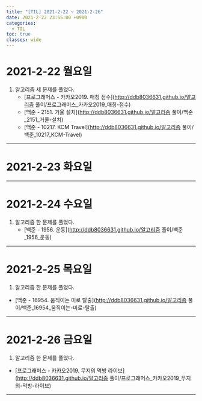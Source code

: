 ```yaml
---
title: "[TIL] 2021-2-22 ~ 2021-2-26"
date: 2021-2-22 23:55:00 +0900
categories:
  - TIL
toc: true
classes: wide
---
```


# 2021-2-22 월요일

1. 알고리즘 세 문제를 풀었다.
   - [프로그래머스 - 카카오2019. 매칭 점수](http://ddb8036631.github.io/알고리즘 풀이/프로그래머스_카카오2019_매칭-점수)
   - [백준 - 2151. 거울 설치](http://ddb8036631.github.io/알고리즘 풀이/백준_2151_거울-설치)
   - [백준 - 10217. KCM Travel](http://ddb8036631.github.io/알고리즘 풀이/백준_10217_KCM-Travel)

---

# 2021-2-23 화요일

---

# 2021-2-24 수요일

1. 알고리즘 한 문제를 풀었다.
    - [백준 - 1956. 운동](http://ddb8036631.github.io/알고리즘 풀이/백준_1956_운동)
---

# 2021-2-25 목요일

1. 알고리즘 한 문제를 풀었다.
  - [백준 - 16954. 움직이는 미로 탈출](http://ddb8036631.github.io/알고리즘 풀이/백준_16954_움직이는-미로-탈출)
---

# 2021-2-26 금요일

1. 알고리즘 한 문제를 풀었다.
  - [프로그래머스 - 카카오2019. 무지의 먹방 라이브](http://ddb8036631.github.io/알고리즘 풀이/프로그래머스_카카오2019_무지의-먹방-라이브)

---